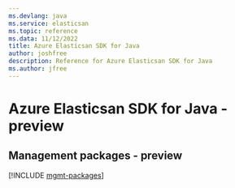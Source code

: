 ```yaml
---
ms.devlang: java
ms.service: elasticsan
ms.topic: reference
ms.data: 11/12/2022
title: Azure Elasticsan SDK for Java
author: joshfree
description: Reference for Azure Elasticsan SDK for Java
ms.author: jfree
---
```

# Azure Elasticsan SDK for Java - preview

## Management packages - preview
[!INCLUDE [mgmt-packages](elasticsan-mgmt-index.md)]